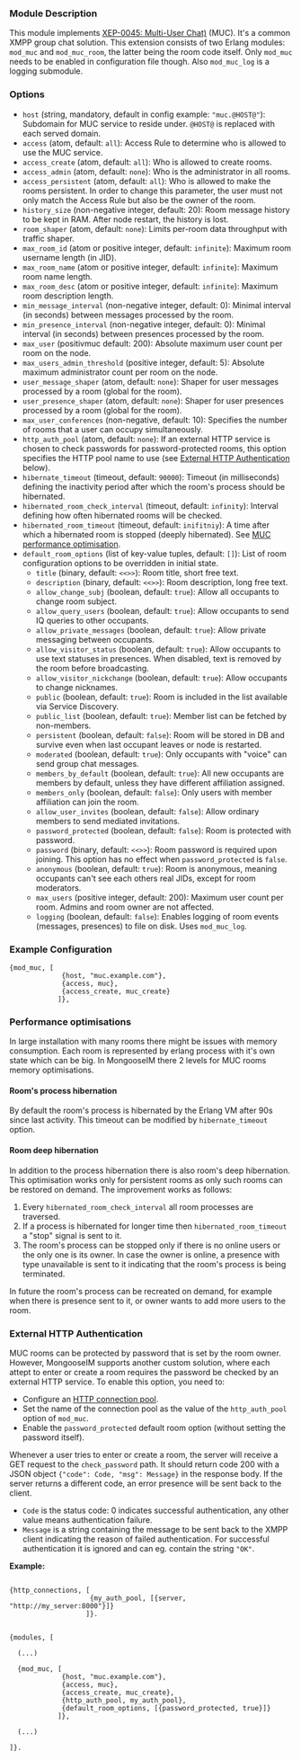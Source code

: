 ### Module Description
This module implements [XEP-0045: Multi-User Chat)](http://xmpp.org/extensions/xep-0045.html) (MUC). It's a common XMPP group chat solution. This extension consists of two Erlang modules: `mod_muc` and `mod_muc_room`, the latter being the room code itself. Only `mod_muc` needs to be enabled in configuration file though. Also  `mod_muc_log` is a logging submodule.

### Options
* `host` (string, mandatory, default in config example: `"muc.@HOST@"`): Subdomain for MUC service to reside under. `@HOST@` is replaced with each served domain.
* `access` (atom, default: `all`): Access Rule to determine who is allowed to use the MUC service.
* `access_create` (atom, default: `all`): Who is allowed to create rooms.
* `access_admin` (atom, default: `none`): Who is the administrator in all rooms.
* `access_persistent` (atom, default: `all`): Who is allowed to make the rooms persistent. In order to change this parameter, the user must not only match the Access Rule but also be the owner of the room.
* `history_size` (non-negative integer, default: 20): Room message history to be kept in RAM. After node restart, the history is lost.
* `room_shaper` (atom, default: `none`): Limits per-room data throughput with traffic shaper.
* `max_room_id` (atom or positive integer, default: `infinite`): Maximum room username length (in JID).
* `max_room_name` (atom or positive integer, default: `infinite`): Maximum room name length.
* `max_room_desc` (atom or positive integer, default: `infinite`): Maximum room description length.
* `min_message_interval` (non-negative integer, default: 0): Minimal interval (in seconds) between messages processed by the room.
* `min_presence_interval` (non-negative integer, default: 0): Minimal interval (in seconds) between presences processed by the room.
* `max_user` (positivmuc default: 200): Absolute maximum user count per room on the node.
* `max_users_admin_threshold` (positive integer, default: 5): Absolute maximum administrator count per room on the node.
* `user_message_shaper` (atom, default: `none`): Shaper for user messages processed by a room (global for the room).
* `user_presence_shaper` (atom, default: `none`): Shaper for user presences processed by a room (global for the room).
* `max_user_conferences` (non-negative, default: 10): Specifies the number of rooms that a user can occupy simultaneously.
* `http_auth_pool` (atom, default: `none`): If an external HTTP service is chosen to check passwords for password-protected rooms, this option specifies the HTTP pool name to use (see [External HTTP Authentication](#external-http-authentication) below).
* `hibernate_timeout` (timeout, default: `90000`): Timeout (in milliseconds) defining the inactivity period after which the room's process should be hibernated.
* `hibernated_room_check_interval` (timeout, default: `infinity`): Interval defining how often hibernated rooms will be checked.
* `hibernated_room_timeout` (timeout, default: `inifitniy`): A time after which a hibernated room is stopped (deeply hibernated). See [MUC performance optimisation]().
* `default_room_options` (list of key-value tuples, default: `[]`): List of room configuration options to be overridden in initial state.
    * `title` (binary, default: `<<>>`): Room title, short free text.
    * `description` (binary, default: `<<>>`): Room description, long free text.
    * `allow_change_subj` (boolean, default: `true`): Allow all occupants to change room subject.
    * `allow_query_users` (boolean, default: `true`): Allow occupants to send IQ queries to other occupants.
    * `allow_private_messages` (boolean, default: `true`): Allow private messaging between occupants.
    * `allow_visitor_status` (boolean, default: `true`): Allow occupants to use text statuses in presences. When disabled, text is removed by the room before broadcasting.
    * `allow_visitor_nickchange` (boolean, default: `true`): Allow occupants to change nicknames.
    * `public` (boolean, default: `true`): Room is included in the list available via Service Discovery.
    * `public_list` (boolean, default: `true`): Member list can be fetched by non-members.
    * `persistent` (boolean, default: `false`): Room will be stored in DB and survive even when last occupant leaves or node is restarted.
    * `moderated` (boolean, default: `true`): Only occupants with "voice" can send group chat messages.
    * `members_by_default` (boolean, default: `true`): All new occupants are members by default, unless they have different affiliation assigned.
    * `members_only` (boolean, default: `false`): Only users with member affiliation can join the room.
    * `allow_user_invites` (boolean, default: `false`): Allow ordinary members to send mediated invitations.
    * `password_protected` (boolean, default: `false`): Room is protected with password.
    * `password` (binary, default: `<<>>`): Room password is required upon joining. This option has no effect when `password_protected` is `false`.
    * `anonymous` (boolean, default: `true`): Room is anonymous, meaning occupants can't see each others real JIDs, except for room moderators.
    * `max_users` (positive integer, default: 200): Maximum user count per room. Admins and room owner are not affected.
    * `logging` (boolean, default: `false`): Enables logging of room events (messages, presences) to file on disk. Uses `mod_muc_log`.


### Example Configuration
```
{mod_muc, [
             {host, "muc.example.com"},
             {access, muc},
             {access_create, muc_create}
            ]},
```

### Performance optimisations

In large installation with many rooms there might be issues with memory consumption.
Each room is represented by erlang process with it's own state which can be big.
In MongooseIM there 2 levels for MUC rooms memory optimisations.

#### Room's process hibernation

By default the room's process is hibernated by the Erlang VM after 90s since last activity.
This timeout can be modified by `hibernate_timeout` option.

#### Room deep hibernation

In addition to the process hibernation there is also room's deep hibernation.
This optimisation works only for persistent rooms as only such rooms can be restored on demand.
The improvement works as follows:
1. Every `hibernated_room_check_interval` all room processes are traversed.
1. If a process is hibernated for longer time then `hibernated_room_timeout` a "stop" signal is sent to it.
1. The room's process can be stopped only if there is no online users or the only one is its owner.
In case the owner is online, a presence with type unavailable is sent to it indicating that the room's process is being terminated.

In future the room's process can be recreated on demand, for example when there is presence sent to it, or owner wants to add more users to the room.

### External HTTP Authentication

MUC rooms can be protected by password that is set by the room owner. However, MongooseIM supports another custom solution, where each attept to enter or create a room requires the password be checked by an external HTTP service. To enable this option, you need to:

* Configure an [HTTP connection pool](../Advanced-configuration.md#outgoing-http-connections).
* Set the name of the connection pool as the value of the `http_auth_pool` option of `mod_muc`.
* Enable the `password_protected` default room option (without setting the password itself).

Whenever a user tries to enter or create a room, the server will receive a GET request to the `check_password` path. It should return code 200 with a JSON object `{"code": Code, "msg": Message}` in the response body. If the server returns a different code, an error presence will be sent back to the client.

* `Code` is the status code: 0 indicates successful authentication, any other value means authentication failure.
* `Message` is a string containing the message to be sent back to the XMPP client indicating the reason of failed authentication. For successful authentication it is ignored and can eg. contain the string `"OK"`.

**Example:**

```

{http_connections, [
                    {my_auth_pool, [{server, "http://my_server:8000"}]}
                   ]}.


{modules, [

  (...)

  {mod_muc, [
             {host, "muc.example.com"},
             {access, muc},
             {access_create, muc_create},
             {http_auth_pool, my_auth_pool},
             {default_room_options, [{password_protected, true}]}
            ]},

  (...)

]}.

```
